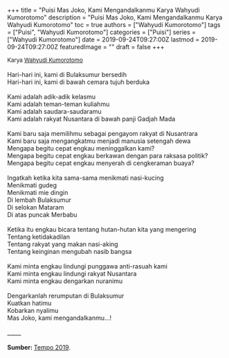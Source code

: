 +++
title = "Puisi Mas Joko, Kami Mengandalkanmu Karya Wahyudi Kumorotomo"
description = "Puisi Mas Joko, Kami Mengandalkanmu Karya Wahyudi Kumorotomo"
toc = true
authors = ["Wahyudi Kumorotomo"]
tags = ["Puisi", "Wahyudi Kumorotomo"]
categories = ["Puisi"]
series = ["Wahyudi Kumorotomo"]
date = 2019-09-24T09:27:00Z
lastmod = 2019-09-24T09:27:00Z
featuredImage = ""
draft = false
+++

<div style="text-align: justify;">
<div style="font-size: small;">Karya <a href="/authors/wahyudi-kumorotomo/" target="_blank">Wahyudi Kumorotomo</a></div><br />
Hari-hari ini, kami di Bulaksumur bersedih<br />Hari-hari ini, kami di bawah cemara tujuh berduka<br /><br />Kami adalah adik-adik kelasmu<br />Kami adalah teman-teman kuliahmu<br />Kami adalah saudara-saudaramu<br />Kami adalah rakyat Nusantara di bawah panji Gadjah Mada<br /><br />Kami baru saja memilihmu sebagai pengayom rakyat di Nusantrara<br />Kami baru saja mengangkatmu menjadi manusia setengah dewa<br />Mengapa begitu cepat engkau meninggalkan kami?<br />Mengapa begitu cepat engkau berkawan dengan para raksasa politik?<br />Mengapa begitu cepat engkau menyerah di cengkeraman buaya?<br /><br />Ingatkah ketika kita sama-sama menikmati nasi-kucing<br />Menikmati gudeg<br />Menikmati mie dingin<br />Di lembah Bulaksumur<br />Di selokan Mataram<br />Di atas puncak Merbabu<br /><br />Ketika itu engkau bicara tentang hutan-hutan kita yang mengering<br />Tentang ketidakadilan<br />Tentang rakyat yang makan nasi-aking<br />Tentang keinginan mengubah nasib bangsa<br /><br />Kami minta engkau lindungi punggawa anti-rasuah kami<br />Kami minta engkau lindungi rakyat Nusantara<br />Kami minta engkau dengarkan nuranimu<br /><br />Dengarkanlah rerumputan di Bulaksumur<br />Kuatkan hatimu<br />Kobarkan nyalimu<br />Mas Joko, kami mengandalkanmu…!<br /><br />
_____<br /><br />
<b>Sumber: </b><a href="https://gaya.tempo.co/read/1251045/jokowi-ajak-jan-ethes-berhitung-kapan-mulai-ajarkan-anak-hitung" target="_blank">Tempo 2019</a>.</div>
